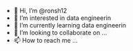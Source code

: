 - 👋 Hi, I’m @ronsh12
- 👀 I’m interested in data engineerin
- 🌱 I’m currently learning data engineerin
- 💞️ I’m looking to collaborate on ...
- 📫 How to reach me ...

<!---
ronsh12/ronsh12 is a ✨ special ✨ repository because its `README.md` (this file) appears on your GitHub profile.
You can click the Preview link to take a look at your changes.
--->
